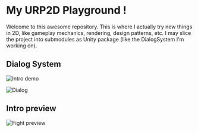﻿# My URP2D Playground !
Welcome to this awesome repository. This is where I actually try new things in 2D, like gameplay mechanics, rendering, design patterns, etc.
I may slice the project into submodules as Unity package (like the DialogSystem I'm working on).

## Dialog System

![](./GitResources/DialogDemo.gif "Intro demo")

![](./GitResources/Dialog.png "Dialog")

## Intro preview

![](./GitResources/FightDemo.gif "Fight preview")